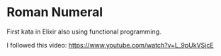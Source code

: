 # Roman Numeral

First kata in Elixir also using functional programming.

I followed this video: https://www.youtube.com/watch?v=L_9pUkVSjcE

